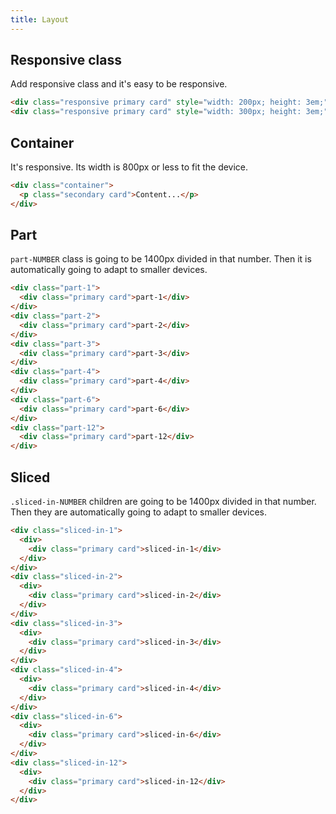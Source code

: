 ```yaml
---
title: Layout
---
```


## Responsive class

Add responsive class and it's easy to be responsive.

```html
<div class="responsive primary card" style="width: 200px; height: 3em;">Item</div>
<div class="responsive primary card" style="width: 300px; height: 3em;">Item</div>
```

## Container

It's responsive. Its width is 800px or less to fit the device.

```html
<div class="container">
  <p class="secondary card">Content...</p>
</div>
```

## Part

`part-NUMBER` class is going to be 1400px divided in that number. Then it is automatically going to adapt to smaller devices.

```html
<div class="part-1">
  <div class="primary card">part-1</div>
</div>
<div class="part-2">
  <div class="primary card">part-2</div>
</div>
<div class="part-3">
  <div class="primary card">part-3</div>
</div>
<div class="part-4">
  <div class="primary card">part-4</div>
</div>
<div class="part-6">
  <div class="primary card">part-6</div>
</div>
<div class="part-12">
  <div class="primary card">part-12</div>
</div>
```

## Sliced

`.sliced-in-NUMBER` children are going to be 1400px divided in that number. Then they are automatically going to adapt to smaller devices.

```html
<div class="sliced-in-1">
  <div>
    <div class="primary card">sliced-in-1</div>
  </div>
</div>
<div class="sliced-in-2">
  <div>
    <div class="primary card">sliced-in-2</div>
  </div>
</div>
<div class="sliced-in-3">
  <div>
    <div class="primary card">sliced-in-3</div>
  </div>
</div>
<div class="sliced-in-4">
  <div>
    <div class="primary card">sliced-in-4</div>
  </div>
</div>
<div class="sliced-in-6">
  <div>
    <div class="primary card">sliced-in-6</div>
  </div>
</div>
<div class="sliced-in-12">
  <div>
    <div class="primary card">sliced-in-12</div>
  </div>
</div>
```